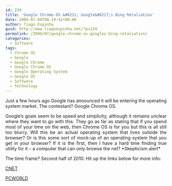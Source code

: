 ```yaml
---
id: 234
title: 'Google Chrome OS &#8211; Google&#8217;s Bing Retaliation'
date: 2009-07-08T08:19:42+00:00
author: Tiago Espinha
guid: http://www.tiagoespinha.net/?p=234
permalink: /2009/07/google-chrome-os-googles-bing-retaliation/
categories:
  - Software
tags:
  - Chrome OS
  - Google
  - Google Chrome
  - Google Chrome OS
  - Google Operating System
  - Google OS
  - Software
  - Technology
---
```

<p style="text-align: justify;">
  Just a few hours ago Google has announced it will be entering the operating system market. The contestant? Google Chrome OS.
</p>

<p style="text-align: justify;">
  Google&#8217;s goals seem to be speed and simplicity, although it remains unclear where they want to go with this. They go as far as stating that if you spend most of your time on the web, then Chrome OS is for you but this is all still too blurry. Will this be an actual operating system that lives outside the browser? Or is this some sort of mock-up of an operating system that you get in your browser? If it is the first, then I have a hard time finding true utility for it &#8211; a computer that can only browse the net? *Skepticism alert*
</p>

<p style="text-align: justify;">
  The time frame? Second half of 2010. Hit up the links below for more info:
</p>

<p style="text-align: justify;">
  <a href="http://news.cnet.com/8301-17939_109-10281744-2.html" target="_blank">CNET</a>
</p>

<p style="text-align: justify;">
  <a href="http://www.pcworld.com/article/168028/google_announces_chrome_os.html" target="_blank">PCWORLD</a>
</p>